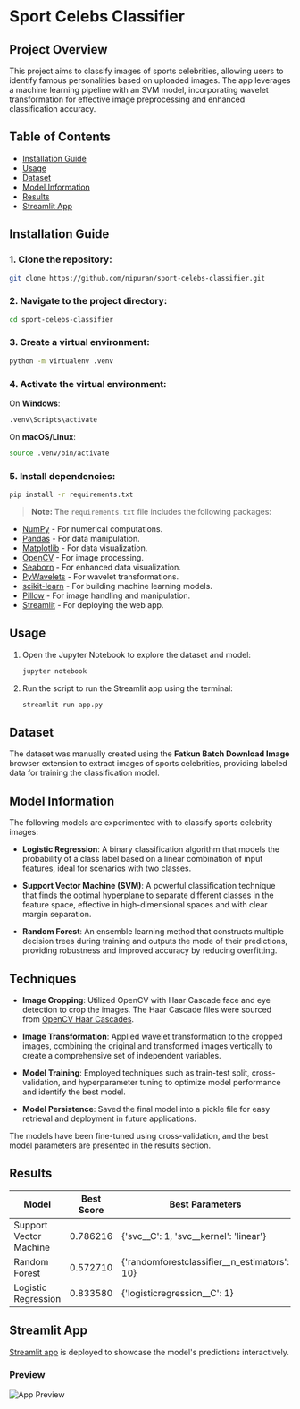 # Sport Celebs Classifier

## Project Overview

This project aims to classify images of sports celebrities, allowing users to identify famous personalities based on uploaded images. The app leverages a machine learning pipeline with an SVM model, incorporating wavelet transformation for effective image preprocessing and enhanced classification accuracy.

## Table of Contents

- [Installation Guide](#installation-guide)
- [Usage](#usage)
- [Dataset](#dataset)
- [Model Information](#model-information)
- [Results](#results)
- [Streamlit App](#streamlit-app)

## Installation Guide

### 1. Clone the repository:
   ```bash
   git clone https://github.com/nipuran/sport-celebs-classifier.git
   ```

### 2. Navigate to the project directory:
   ```bash
   cd sport-celebs-classifier
   ```

### 3. Create a virtual environment:
   ```bash
   python -m virtualenv .venv
   ```

### 4. Activate the virtual environment:
   On **Windows**:
   ```bash
   .venv\Scripts\activate
   ```
   On **macOS/Linux**:
   ```bash
   source .venv/bin/activate
   ```

### 5. Install dependencies:
   ```bash
   pip install -r requirements.txt
   ```

   > **Note:** The `requirements.txt` file includes the following packages:

   - [NumPy](https://pypi.org/project/numpy/) - For numerical computations.
   - [Pandas](https://pypi.org/project/pandas/) - For data manipulation.
   - [Matplotlib](https://pypi.org/project/matplotlib/) - For data visualization.
   - [OpenCV](https://pypi.org/project/opencv-python/) - For image processing.
   - [Seaborn](https://pypi.org/project/seaborn/) - For enhanced data visualization.
   - [PyWavelets](https://pypi.org/project/PyWavelets/) - For wavelet transformations.
   - [scikit-learn](https://pypi.org/project/scikit-learn/) - For building machine learning models.
   - [Pillow](https://pypi.org/project/Pillow/) - For image handling and manipulation.
   - [Streamlit](https://pypi.org/project/streamlit/) - For deploying the web app.

## Usage

1. Open the Jupyter Notebook to explore the dataset and model:
   ```bash
   jupyter notebook
   ```

2. Run the script to run the Streamlit app using the terminal:
   ```bash
   streamlit run app.py
   ```

## Dataset

The dataset was manually created using the **Fatkun Batch Download Image** browser extension to extract images of sports celebrities, providing labeled data for training the classification model.


## Model Information

The following models are experimented with to classify sports celebrity images:

- **Logistic Regression**: A binary classification algorithm that models the probability of a class label based on a linear combination of input features, ideal for scenarios with two classes.

- **Support Vector Machine (SVM)**: A powerful classification technique that finds the optimal hyperplane to separate different classes in the feature space, effective in high-dimensional spaces and with clear margin separation.

- **Random Forest**: An ensemble learning method that constructs multiple decision trees during training and outputs the mode of their predictions, providing robustness and improved accuracy by reducing overfitting.

## Techniques

- **Image Cropping**: Utilized OpenCV with Haar Cascade face and eye detection to crop the images. The Haar Cascade files were sourced from [OpenCV Haar Cascades](https://github.com/opencv/opencv/tree/4.x/data/haarcascades).
  
- **Image Transformation**: Applied wavelet transformation to the cropped images, combining the original and transformed images vertically to create a comprehensive set of independent variables.

- **Model Training**: Employed techniques such as train-test split, cross-validation, and hyperparameter tuning to optimize model performance and identify the best model.

- **Model Persistence**: Saved the final model into a pickle file for easy retrieval and deployment in future applications.

The models have been fine-tuned using cross-validation, and the best model parameters are presented in the results section.


## Results

| Model               | Best Score | Best Parameters                               |
|---------------------|------------|----------------------------------------------|
| Support Vector Machine | 0.786216  | {'svc__C': 1, 'svc__kernel': 'linear'}     |
| Random Forest       | 0.572710   | {'randomforestclassifier__n_estimators': 10} |
| Logistic Regression  | 0.833580   | {'logisticregression__C': 1}                |

## Streamlit App

[Streamlit app](https://sport-celebs-classifier-nipuran.streamlit.app/) is deployed to showcase the model's predictions interactively.

### Preview

<img src='preview-streamlit-app.jpeg' alt="App Preview">
